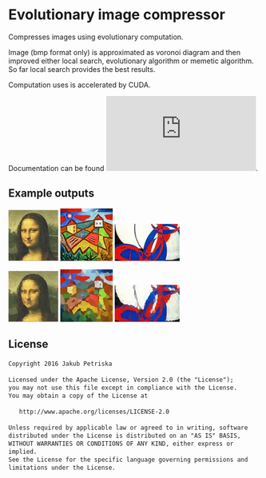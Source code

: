 # Evolutionary image compressor
Compresses images using evolutionary computation. 

Image (bmp format only) is approximated as voronoi diagram and then improved either local search, evolutionary algorithm or memetic algorithm. So far local search provides the best results.

Computation uses is accelerated by CUDA.

Documentation can be found ![here][1].

## Example outputs 
![](test_images/Mona_Lisa.bmp)
![](test_images/kubismus_krajina.bmp)
![](test_images/abstraktni_krivky.bmp)

![](test_output/Mona_lisa.bmp)
![](test_output/kubismus_krajina_3337.bmp)
![](test_output/abstraktni_krivky_1894.bmp)


## License

    Copyright 2016 Jakub Petriska

    Licensed under the Apache License, Version 2.0 (the "License");
    you may not use this file except in compliance with the License.
    You may obtain a copy of the License at

       http://www.apache.org/licenses/LICENSE-2.0

    Unless required by applicable law or agreed to in writing, software
    distributed under the License is distributed on an "AS IS" BASIS,
    WITHOUT WARRANTIES OR CONDITIONS OF ANY KIND, either express or implied.
    See the License for the specific language governing permissions and
    limitations under the License.
	
	
[1]: https://jakubpetriska.github.io/Evolutionary-image-compressor/doc/html/index.html